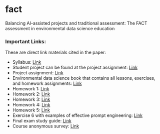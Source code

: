 # fact
Balancing AI-assisted projects and traditional assessment: The FACT assessment in environmental data science education   

### Important Links:
These are direct link materials cited in the paper:
- Syllabus: [Link](https://aselshall.github.io/eds/)
- Student project can be found at the project assignment: [Link](https://aselshall.github.io/eds/HW/project#5-student-projects)
- Project assignment: [Link](https://aselshall.github.io/eds/HW/project)
- Environmental data science book that contains all lessons, exercises, and homework assignments: [Link](https://aselshall.github.io/eds/)
- Homework 1: [Link](https://aselshall.github.io/eds/HW/HW1)
- Homework 2: [Link](https://aselshall.github.io/edsbook/Chapters/3.%20Python%20Programming/HW2.html)
- Homework 3: [Link](https://aselshall.github.io/eds/HW/HW3)
- Homework 4: [Link](https://aselshall.github.io/edsbook/Chapters/8.%20Matplotlib%20for%20Visualization/HW4.html)
- Homework 5: [Link](https://aselshall.github.io/edsbook/Chapters/9.%20Xarray%20and%20CartoPy%20for%20Labeled%20and%20Gridded%20N-dimensional%20Arrays/HW5.html)
- Exercise 6 with examples of effective prompt engineering: [Link](https://aselshall.github.io/edsbook/Chapters/6.%20Data%20Science%20Workflow/Exercise6_solution.html)
- Final exam study guide: [Link](https://aselshall.github.io/eds/exam/study_guide)
- Course anonymous survey: [Link](https://forms.gle/eXjFo9Lf4GkKDDFe6) 
